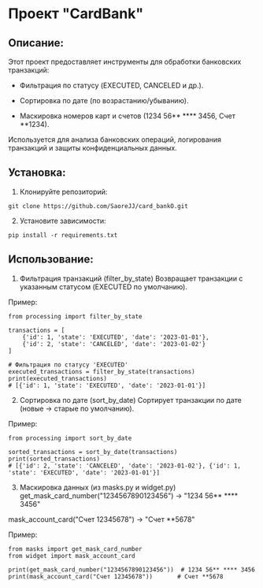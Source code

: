 # Проект "CardBank"

## Описание:

Этот проект предоставляет инструменты для обработки банковских транзакций:

- Фильтрация по статусу (EXECUTED, CANCELED и др.).

- Сортировка по дате (по возрастанию/убыванию).

- Маскировка номеров карт и счетов (1234 56** **** 3456, Счет **1234).

Используется для анализа банковских операций, логирования транзакций и защиты конфиденциальных данных.

## Установка:

1. Клонируйте репозиторий:
```
git clone https://github.com/SaoreJJ/card_bankO.git
```
2. Установите зависимости:
```
pip install -r requirements.txt
```
## Использование:

1. Фильтрация транзакций (filter_by_state)
Возвращает транзакции с указанным статусом (EXECUTED по умолчанию).

Пример:
```
from processing import filter_by_state

transactions = [
    {'id': 1, 'state': 'EXECUTED', 'date': '2023-01-01'},
    {'id': 2, 'state': 'CANCELED', 'date': '2023-01-02'}
]

# Фильтрация по статусу 'EXECUTED'
executed_transactions = filter_by_state(transactions)
print(executed_transactions)  
# [{'id': 1, 'state': 'EXECUTED', 'date': '2023-01-01'}]
```
2. Сортировка по дате (sort_by_date)
Сортирует транзакции по дате (новые → старые по умолчанию).

Пример:
```
from processing import sort_by_date

sorted_transactions = sort_by_date(transactions)
print(sorted_transactions)  
# [{'id': 2, 'state': 'CANCELED', 'date': '2023-01-02'}, {'id': 1, 'state': 'EXECUTED', 'date': '2023-01-01'}]
```
3. Маскировка данных (из masks.py и widget.py)
get_mask_card_number("1234567890123456") → "1234 56** **** 3456"

mask_account_card("Счет 12345678") → "Счет **5678"

Пример:
```
from masks import get_mask_card_number
from widget import mask_account_card

print(get_mask_card_number("1234567890123456"))  # 1234 56** **** 3456
print(mask_account_card("Счет 12345678"))       # Счет **5678
```

